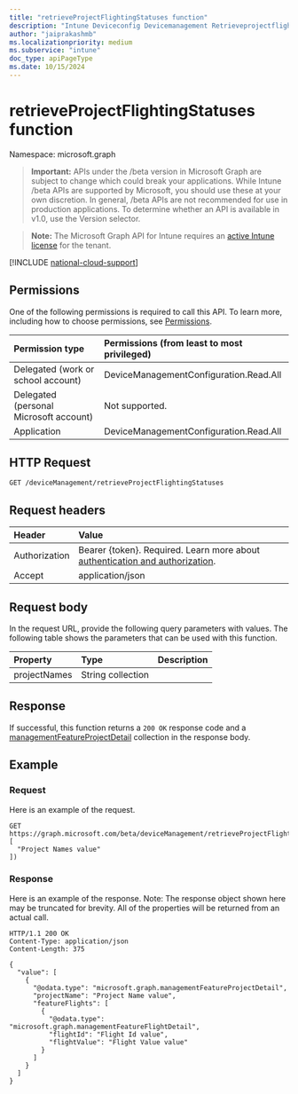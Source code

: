 ```yaml
---
title: "retrieveProjectFlightingStatuses function"
description: "Intune Deviceconfig Devicemanagement Retrieveprojectflightingstatuses Api ."
author: "jaiprakashmb"
ms.localizationpriority: medium
ms.subservice: "intune"
doc_type: apiPageType
ms.date: 10/15/2024
---
```


# retrieveProjectFlightingStatuses function

Namespace: microsoft.graph

> **Important:** APIs under the /beta version in Microsoft Graph are subject to change which could break your applications. While Intune /beta APIs are supported by Microsoft, you should use these at your own discretion. In general, /beta APIs are not recommended for use in production applications. To determine whether an API is available in v1.0, use the Version selector.

> **Note:** The Microsoft Graph API for Intune requires an [active Intune license](https://go.microsoft.com/fwlink/?linkid=839381) for the tenant.



[!INCLUDE [national-cloud-support](../../includes/all-clouds.md)]

## Permissions
One of the following permissions is required to call this API. To learn more, including how to choose permissions, see [Permissions](/graph/permissions-reference).

|Permission type|Permissions (from least to most privileged)|
|:---|:---|
|Delegated (work or school account)|DeviceManagementConfiguration.Read.All|
|Delegated (personal Microsoft account)|Not supported.|
|Application|DeviceManagementConfiguration.Read.All|

## HTTP Request
<!-- {
  "blockType": "ignored"
}
-->
``` http
GET /deviceManagement/retrieveProjectFlightingStatuses
```

## Request headers
|Header|Value|
|:---|:---|
|Authorization|Bearer {token}. Required. Learn more about [authentication and authorization](/graph/auth/auth-concepts).|
|Accept|application/json|

## Request body
In the request URL, provide the following query parameters with values.
The following table shows the parameters that can be used with this function.

|Property|Type|Description|
|:---|:---|:---|
|projectNames|String collection||



## Response
If successful, this function returns a `200 OK` response code and a [managementFeatureProjectDetail](../resources/intune-deviceconfig-managementfeatureprojectdetail.md) collection in the response body.

## Example

### Request
Here is an example of the request.
``` http
GET https://graph.microsoft.com/beta/deviceManagement/retrieveProjectFlightingStatuses(projectNames=[
  "Project Names value"
])
```

### Response
Here is an example of the response. Note: The response object shown here may be truncated for brevity. All of the properties will be returned from an actual call.
``` http
HTTP/1.1 200 OK
Content-Type: application/json
Content-Length: 375

{
  "value": [
    {
      "@odata.type": "microsoft.graph.managementFeatureProjectDetail",
      "projectName": "Project Name value",
      "featureFlights": [
        {
          "@odata.type": "microsoft.graph.managementFeatureFlightDetail",
          "flightId": "Flight Id value",
          "flightValue": "Flight Value value"
        }
      ]
    }
  ]
}
```
